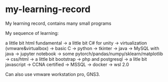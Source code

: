 # my-learning-record
My learning record, contains many small programs

My sequence of learning: <br/>

a little bit html fundamental -> a little bit C# for unity -> virtualization (vmware&virtualbox) -> basic C -> python -> tkinter -> java -> MySQL with java -> jupyter notebook -> some pytorch/pandas/numpy/sklearn/matplotlib -> css/html -> a little bit bootstrap -> php and postgresql -> a litle bit javascript -> CCNA certified -> MSSQL -> docker -> wsl 2.0

Can also use vmware workstation pro, GNS3.

